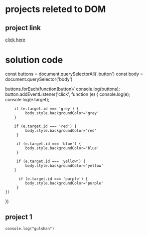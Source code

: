# projects releted to DOM 
 

## project link 
[click here]()

# solution code 
const buttons = document.querySelectorAll('.button')
const body = document.querySelector('body')

buttons.forEach(function(button){
    console.log(buttons);
    button.addEventListener('click', function (e) {
        console.log(e);
        console.log(e.target);

        if (e.target.id === 'grey') {
             body.style.backgroundColor='grey'
        }
        
        if (e.target.id === 'red') {
             body.style.backgroundColor='red'
         }

         if (e.target.id === 'blue') {
             body.style.backgroundColor='blue'
         }

         if (e.target.id === 'yellow') {
             body.style.backgroundColor='yellow'
        }
        
          if (e.target.id === 'purple') {
             body.style.backgroundColor='purple'
         }
    })
})

## project 1 
```javascripts
console.log("gulshan")
```
